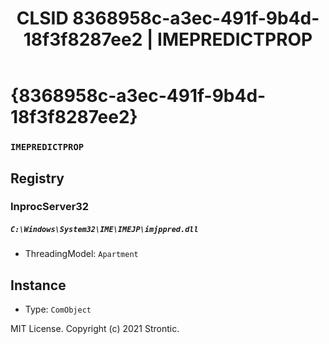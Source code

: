﻿---
title: "CLSID 8368958c-a3ec-491f-9b4d-18f3f8287ee2 | IMEPREDICTPROP"
excerpt: What is COM-Object CLSID 8368958c-a3ec-491f-9b4d-18f3f8287ee2?
---

# {8368958c-a3ec-491f-9b4d-18f3f8287ee2}

### `IMEPREDICTPROP`

## Registry


### InprocServer32

##### `C:\Windows\System32\IME\IMEJP\imjppred.dll`
* ThreadingModel: `Apartment`

## Instance

* Type: `ComObject`

MIT License. Copyright (c) 2021 Strontic.


